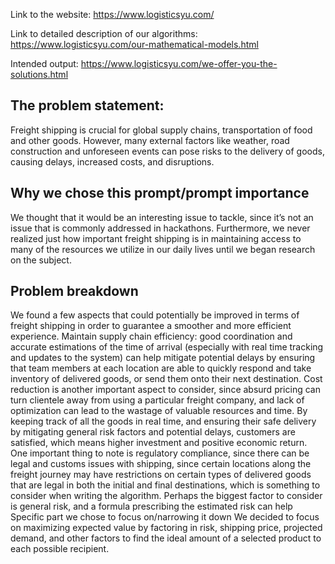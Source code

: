 Link to the website:
https://www.logisticsyu.com/

Link to detailed description of our algorithms:
https://www.logisticsyu.com/our-mathematical-models.html

Intended output:
https://www.logisticsyu.com/we-offer-you-the-solutions.html


## The problem statement:
Freight shipping is crucial for global supply chains, transportation of food and other goods.  However, many external factors like weather, road construction and unforeseen events can pose risks to the delivery of goods, causing delays, increased costs, and disruptions.
## Why we chose this prompt/prompt importance
We thought that it would be an interesting issue to tackle, since it’s not an issue that is commonly addressed in hackathons.  Furthermore, we never realized just how important freight shipping is in maintaining access to many of the resources we utilize in our daily lives until we began research on the subject.

## Problem breakdown
We found a few aspects that could potentially be improved in terms of freight shipping in order to guarantee a smoother and more efficient experience.
Maintain supply chain efficiency: good coordination and accurate estimations of the time of arrival (especially with real time tracking and updates to the system) can help mitigate potential delays by ensuring that team members at each location are able to quickly respond and take inventory of delivered goods, or send them onto their next destination.
Cost reduction is another important aspect to consider, since absurd pricing can turn clientele away from using a particular freight company, and lack of optimization can lead to the wastage of valuable resources and time.
By keeping track of all the goods in real time, and ensuring their safe delivery by mitigating general risk factors and potential delays, customers are satisfied, which means higher investment and positive economic return.
One important thing to note is regulatory compliance, since there can be legal and customs issues with shipping, since certain locations along the freight journey may have restrictions on certain types of delivered goods that are legal in both the initial and final destinations, which is something to consider when writing the algorithm.
Perhaps the biggest factor to consider is general risk, and a formula prescribing the estimated risk can help 
Specific part we chose to focus on/narrowing it down
We decided to focus on maximizing expected value by factoring in risk, shipping price, projected demand, and other factors to find the ideal amount of a selected product to each possible recipient.
